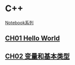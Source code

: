 # C++

[Notebook系列](https://github.com/dp9u0/Notebook)

## [CH01 Hello World](./ch01.md)

## [CH02 变量和基本类型](./ch02.md)